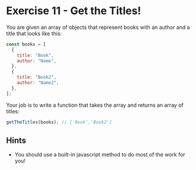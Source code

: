 # Exercise 11 - Get the Titles!

You are given an array of objects that represent books with an author and a
title that looks like this:

```javascript
const books = [
  {
    title: "Book",
    author: "Name",
  },
  {
    title: "Book2",
    author: "Name2",
  },
];
```

Your job is to write a function that takes the array and returns an array of titles:

```javascript
getTheTitles(books); // ['Book','Book2']
```

## Hints

- You should use a built-in javascript method to do most of the work for you!
